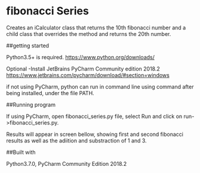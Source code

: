 # fibonacci Series

Creates an iCalculator class that returns the 10th fibonacci number and a child class that overrides the method and returns the 20th number. 

##getting started

Python3.5+ is required. https://www.python.org/downloads/

Optional -Install JetBrains PyCharm Community edition 2018.2 https://www.jetbrains.com/pycharm/download/#section=windows

if not using PyCharm, python can run in command line using command after being installed, under the file PATH.

##Running program

If using PyCharm, open fibonacci_series.py file, select Run and click on run->fibonacci_series.py.

Results will appear in screen bellow, showing first and second fibonacci results as well as the adiition and substraction of 1 and 3.

##Built with

Python3.7.0, PyCharm Community Edition 2018.2
